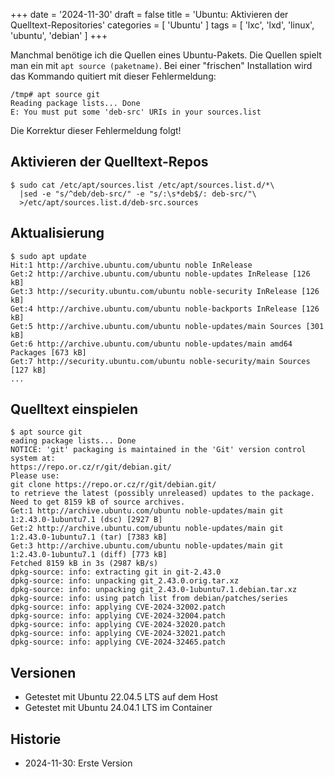 +++
date = '2024-11-30'
draft = false
title = 'Ubuntu: Aktivieren der Quelltext-Repositories'
categories = [ 'Ubuntu' ]
tags = [ 'lxc', 'lxd', 'linux', 'ubuntu', 'debian' ]
+++

<!--
Ubuntu: Aktivieren der Quelltext-Repositories
=============================================
-->

Manchmal benötige ich die Quellen eines Ubuntu-Pakets.
Die Quellen spielt man ein mit `apt source (paketname)`.
Bei einer "frischen" Installation wird das Kommando
quitiert mit dieser Fehlermeldung:

```
/tmp# apt source git
Reading package lists... Done
E: You must put some 'deb-src' URIs in your sources.list
```

Die Korrektur dieser Fehlermeldung folgt!

<!--more-->

Aktivieren der Quelltext-Repos
------------------------------

```
$ sudo cat /etc/apt/sources.list /etc/apt/sources.list.d/*\
  |sed -e "s/^deb/deb-src/" -e "s/:\s*deb$/: deb-src/"\
  >/etc/apt/sources.list.d/deb-src.sources
```

Aktualisierung
--------------

```
$ sudo apt update
Hit:1 http://archive.ubuntu.com/ubuntu noble InRelease
Get:2 http://archive.ubuntu.com/ubuntu noble-updates InRelease [126 kB]
Get:3 http://security.ubuntu.com/ubuntu noble-security InRelease [126 kB]
Get:4 http://archive.ubuntu.com/ubuntu noble-backports InRelease [126 kB]
Get:5 http://archive.ubuntu.com/ubuntu noble-updates/main Sources [301 kB]
Get:6 http://archive.ubuntu.com/ubuntu noble-updates/main amd64 Packages [673 kB]
Get:7 http://security.ubuntu.com/ubuntu noble-security/main Sources [127 kB]  
...
```

Quelltext einspielen
--------------------

```
$ apt source git
eading package lists... Done
NOTICE: 'git' packaging is maintained in the 'Git' version control system at:
https://repo.or.cz/r/git/debian.git/
Please use:
git clone https://repo.or.cz/r/git/debian.git/
to retrieve the latest (possibly unreleased) updates to the package.
Need to get 8159 kB of source archives.
Get:1 http://archive.ubuntu.com/ubuntu noble-updates/main git 1:2.43.0-1ubuntu7.1 (dsc) [2927 B]
Get:2 http://archive.ubuntu.com/ubuntu noble-updates/main git 1:2.43.0-1ubuntu7.1 (tar) [7383 kB]
Get:3 http://archive.ubuntu.com/ubuntu noble-updates/main git 1:2.43.0-1ubuntu7.1 (diff) [773 kB]
Fetched 8159 kB in 3s (2987 kB/s)
dpkg-source: info: extracting git in git-2.43.0
dpkg-source: info: unpacking git_2.43.0.orig.tar.xz
dpkg-source: info: unpacking git_2.43.0-1ubuntu7.1.debian.tar.xz
dpkg-source: info: using patch list from debian/patches/series
dpkg-source: info: applying CVE-2024-32002.patch
dpkg-source: info: applying CVE-2024-32004.patch
dpkg-source: info: applying CVE-2024-32020.patch
dpkg-source: info: applying CVE-2024-32021.patch
dpkg-source: info: applying CVE-2024-32465.patch
```

Versionen
---------

- Getestet mit Ubuntu 22.04.5 LTS auf dem Host
- Getestet mit Ubuntu 24.04.1 LTS im Container

Historie
--------

- 2024-11-30: Erste Version
